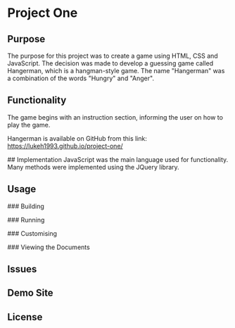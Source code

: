 # Project One

## Purpose
The purpose for this project was to create a game using HTML, CSS and JavaScript. The decision was made to develop a guessing game called Hangerman, which is a hangman-style game. The name "Hangerman" was a combination of the words "Hungry" and "Anger".

## Functionality
The game begins with an instruction section, informing the user on how to play the game.

Hangerman is available on GitHub from this link: https://lukeh1993.github.io/project-one/

## Implementation
JavaScript was the main language used for functionality. Many methods were implemented using the JQuery library.

## Usage

### Building

### Running

### Customising

### Viewing the Documents

## Issues

## Demo Site

## License
